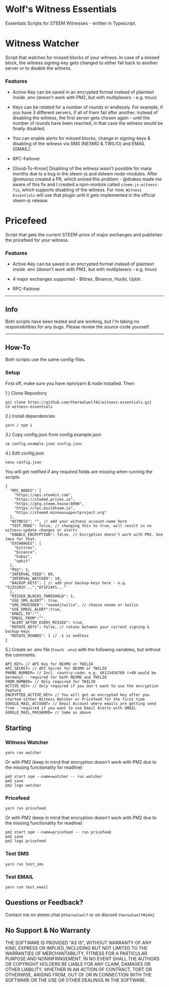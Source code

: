 # Wolf's Witness Essentials

Essentials Scripts for STEEM Witnesses - written in Typescript.

# Witness Watcher

Script that watches for missed blocks of your witness. In case of a missed block, the witness signing-key gets changed to either fall back to another server or to disable the witness.

### Features

- Active-Key can be saved in an encrypted format instead of plaintext inside .env (doesn't work with PM2, but with multiplexers - e.g. tmux)

- Keys can be rotated for a number of rounds or endlessly. For example, if you have 3 different servers, if all of them fail after another, instead of disabling the witness, the first server gets chosen again - until the number of rounds have been reached, in that case the witness would be finally disabled.

- You can enable alerts for missed blocks, change in signing-keys & disabling of the witness via SMS (NEXMO & TWILIO) and EMAIL (GMAIL).

- RPC-Failover

- [Good-To-Know] Disabling of the witness wasn't possible for many months due to a bug in the steem-js and dsteem node-modules. After @netuoso created a PR, which solved this problem - @drakos made me aware of this fix and I created a npm-module called `steem-js-witness-fix`, which supports disabling of the witness. For now, `Witness Essentials` will use that plugin until it gets implemented in the official steem-js release.

# Pricefeed

Script that gets the current STEEM-price of major exchanges and publishes the pricefeed for your witness.

### Features

- Active-Key can be saved in an encrypted format instead of plaintext inside .env (doesn't work with PM2, but with multiplexers - e.g. tmux)

- 4 major exchanges supported - Bittrex, Binance, Huobi, Upbit.

- RPC-Failover

---

## Info

Both scripts have been tested and are working, but I'm taking no responsibilities for any bugs. Please review the source-code yourself.

---

## How-To

Both scripts use the same config-files.

### Setup

First off, make sure you have npm/yarn & node installed. Then:

1.) Clone Repository
```
git clone https://github.com/therealwolf42/witness-essentials.git
cd witness-essentials
```
2.) Install dependencies

```
yarn / npm i
```

3.) Copy config.json from config.example.json

```
cp config.example.json config.json
```

4.) Edit config.json

```
nano config.json
```

You will get notified if any required fields are missing when running the scripts.

```
{
  "RPC_NODES": [
    "https://api.steemit.com",
    "https://steemd.privex.io",
    "https://gtg.steem.house:8090",
    "https://rpc.buildteam.io",
    "https://steemd.minnowsupportproject.org"
  ],
  "WITNESS": "", // add your witness account-name here
  "TEST_MODE": false, // changing this to true, will result in no witness-update changes or alerts
  "ENABLE_ENCRYPTION": false, // Encryption doesn't work with PM2. Use tmux for that.
  "EXCHANGES": [
    "bittrex",
    "binance",
    "huboi",
    "upbit"
  ],
  "PEG": 1,
  "INTERVAL_FEED": 60,
  "INTERVAL_WATCHER": 10,
  "BACKUP_KEYS": [ // add your backup-keys here - e.g. "5JZ52MJF...","6TSF24FS..."
  ],
  "MISSED_BLOCKS_THRESHOLD": 1,
  "USE_SMS_ALERT": true,
  "SMS_PROVIDER": "nexmo|twilio", // choose nexmo or twilio
  "USE_EMAIL_ALERT":true,
  "EMAIL_TO":"",
  "EMAIL_FROM":"",
  "ALERT_AFTER_EVERY_MISSED": true,
  "ROTATE_KEYS": false, // rotate between your current signing & backup-keys
  "ROTATE_ROUNDS": 1 // -1 is endless
}
```

5.) Create an .env file (`touch .env`) with the following variables, but without the comments.

```
API_KEY= // API Key for NEXMO or TWILIO
API_SECRET= // API Secret for NEXMO or TWILIO
PHONE_NUMBER= // Incl. country-code: e.g. 49123456789 (+49 would be Germany) - required for both NEXMO and TWILIO
FROM_NUMBER= // Only required for TWILIO
ACTIVE_KEY= // Only required if you don't want to use the encryption feature
ENCRYPTED_ACTIVE_KEY= // You will get an encrypted key after you started either Witness Watcher or Pricefeed for the first time
GOOGLE_MAIL_ACCOUNT= // Email Account where emails are getting send from - required if you want to use Email Alerts with GMAIL
GOOGLE_MAIL_PASSWORD= // Same as above
```

## Starting

### Witness Watcher

```
yarn run watcher
```

Or with PM2 (keep in mind that encryption doesn't work with PM2 due to the missing functionality for readline)

```
pm2 start npm --name=watcher -- run watcher
pm2 save
pm2 logs watcher
```

### Pricefeed

```
yarn run pricefeed
```

Or with PM2 (keep in mind that encryption doesn't work with PM2 due to the missing functionality for readline)

```
pm2 start npm --name=pricefeed -- run pricefeed
pm2 save
pm2 logs pricefeed
```

### Test SMS

```
yarn run test_sms
```

### Test EMAIL

```
yarn run test_email
```

## Questions or Feedback?

Contact me on steem.chat `@therealwolf` or on discord `therealwolf#2442`

## No Support & No Warranty

THE SOFTWARE IS PROVIDED "AS IS", WITHOUT WARRANTY OF ANY KIND, EXPRESS OR
IMPLIED, INCLUDING BUT NOT LIMITED TO THE WARRANTIES OF MERCHANTABILITY,
FITNESS FOR A PARTICULAR PURPOSE AND NONINFRINGEMENT. IN NO EVENT SHALL THE
AUTHORS OR COPYRIGHT HOLDERS BE LIABLE FOR ANY CLAIM, DAMAGES OR OTHER
LIABILITY, WHETHER IN AN ACTION OF CONTRACT, TORT OR OTHERWISE, ARISING
FROM, OUT OF OR IN CONNECTION WITH THE SOFTWARE OR THE USE OR OTHER DEALINGS
IN THE SOFTWARE.
